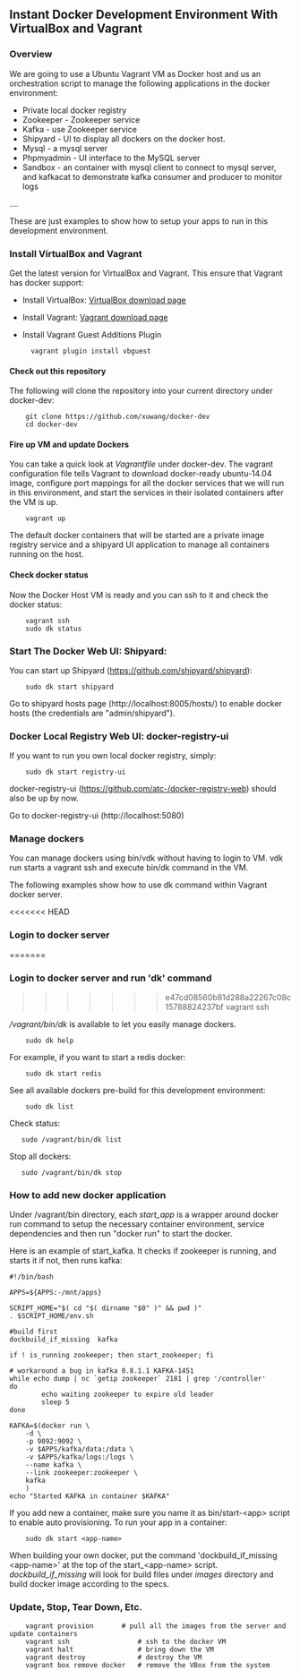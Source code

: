## Instant Docker Development Environment With VirtualBox and Vagrant

### Overview

We are going to use a Ubuntu Vagrant VM as Docker host and us an orchestration script to manage the following applications in the docker environment:

* Private local docker registry
* Zookeeper - Zookeeper service
* Kafka - use Zookeeper service 
* Shipyard - UI to display all dockers on the docker host. 
* Mysql - a mysql server
* Phpmyadmin - UI interface to the MySQL server
* Sandbox - an container with mysql client to connect to mysql server, and kafkacat to demonstrate kafka consumer and producer to monitor logs

....

These are just examples to show how to setup your apps to run in this development environment. 
 
### Install VirtualBox and Vagrant

Get the latest version for VirtualBox and Vagrant. This ensure that Vagrant has docker support:

* Install VirtualBox: [VirtualBox download page](https://www.virtualbox.org/wiki/Downloads)
* Install Vagrant: [Vagrant download page](http://www.vagrantup.com/downloads.html)
* Install Vagrant Guest Additions Plugin

        vagrant plugin install vbguest

#### Check out this repository

The following will clone the repository into your current directory under docker-dev:

        git clone https://github.com/xuwang/docker-dev
        cd docker-dev

#### Fire up VM and update Dockers

You can take a quick look at *Vagrantfile* under docker-dev. The vagrant configuration file tells Vagrant to
download docker-ready ubuntu-14.04 image, configure port mappings for all the docker services that
we will run in this environment, and start the services in their isolated containers after the VM is up.

        vagrant up

The default docker containers that will be started are a private image registry service and a shipyard UI application to manage all containers running on the host.

#### Check docker status
Now the Docker Host VM is ready and you can ssh to it and check the docker status:

		vagrant ssh
		sudo dk status

### Start The Docker Web UI: Shipyard:

You can start up Shipyard (https://github.com/shipyard/shipyard):

		sudo dk start shipyard

Go to shipyard hosts page (http://localhost:8005/hosts/) to enable docker hosts (the credentials are "admin/shipyard").

### Docker Local Registry Web UI: docker-registry-ui

If you want to run you own local docker registry, simply:

		sudo dk start registry-ui
		
docker-registry-ui (https://github.com/atc-/docker-registry-web) should also be up by now.

Go to docker-registry-ui (http://localhost:5080)

### Manage dockers

You can manage dockers using bin/vdk without having to login to VM. vdk run starts a vagrant ssh and execute bin/dk command in the VM.

The following examples show how to use dk command within Vagrant docker server.  

<<<<<<< HEAD
### Login to docker server
=======
### Login to docker server and run 'dk' command

>>>>>>> e47cd08560b81d288a22267c08c15788824237bf
        vagrant ssh

*/vagrant/bin/dk* is available to let you easily manage dockers.

        sudo dk help

For example, if you want to start a redis docker:

        sudo dk start redis

See all available dockers pre-build for this development environment:

        sudo dk list

Check status:

       sudo /vagrant/bin/dk list

Stop all dockers:

       sudo /vagrant/bin/dk stop

### How to add new docker application 

Under /vagrant/bin directory, each *start_app* is a wrapper around docker run command to setup the necessary container environment, service dependencies and then run "docker run" to start the docker. 

Here is an example of start_kafka. It checks if zookeeper is running, and starts it if not, then runs kafka:
	
	#!/bin/bash

	APPS=${APPS:-/mnt/apps}

	SCRIPT_HOME="$( cd "$( dirname "$0" )" && pwd )"
	. $SCRIPT_HOME/env.sh

	#build first
	dockbuild_if_missing  kafka

	if ! is_running zookeeper; then start_zookeeper; fi

	# workaround a bug in kafka 0.8.1.1 KAFKA-1451 
	while echo dump | nc `getip zookeeper` 2181 | grep '/controller'
	do
	        echo waiting zookeeper to expire old leader
	        sleep 5
	done

	KAFKA=$(docker run \
		-d \
		-p 9092:9092 \
		-v $APPS/kafka/data:/data \
		-v $APPS/kafka/logs:/logs \
		--name kafka \
		--link zookeeper:zookeeper \
		kafka
	    )
	echo "Started KAFKA in container $KAFKA"


If you add new a container, make sure you name it as bin/start-\<app\> script to enable auto provisioning. To run your app in a container:

        sudo dk start <app-name>

When building your own docker, put the command 'dockbuild_if_missing \<app-name\>' at the top of the start\_<app-name\> script. _dockbuild\_if\_missing_ will look for build files under _images_  directory and build docker image according to the specs. 

### Update, Stop, Tear Down, Etc.

        vagrant provision		# pull all the images from the server and update containers
        vagrant ssh					# ssh to the docker VM
        vagrant halt				# bring down the VM
        vagrant destroy         	# destroy the VM
        vagrant box remove docker	# remove the VBox from the system


